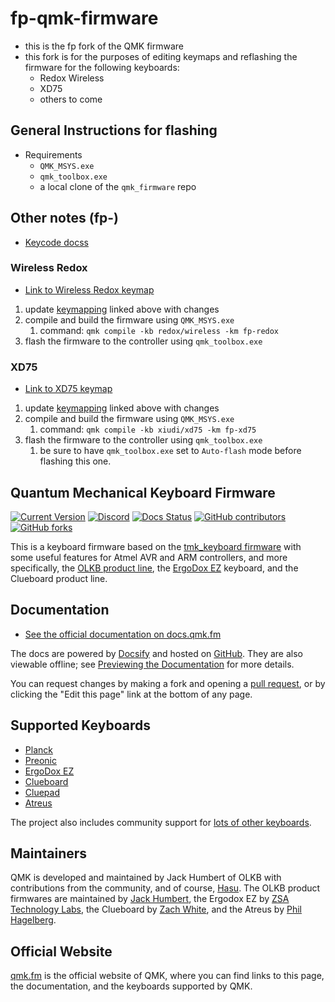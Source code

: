 # fp-qmk-firmware

- this is the fp fork of the QMK firmware
- this fork is for the purposes of editing keymaps and reflashing the firmware for the following keyboards:
    - Redox Wireless
    - XD75
    - others to come

## General Instructions for flashing

- Requirements
    - `QMK_MSYS.exe`
    - `qmk_toolbox.exe`
    - a local clone of the `qmk_firmware` repo

## Other notes (fp-)

- [Keycode docss](docs\keycodes.md)

### Wireless Redox

- [Link to Wireless Redox keymap](keyboards\redox\keymaps\fp-redox\keymap.c)

1. update [keymapping](keyboards\redox\keymaps\fp-redox\keymap.c) linked above with changes
2. compile and build the firmware using `QMK_MSYS.exe`
    1. command: `qmk compile -kb redox/wireless -km fp-redox`
3. flash the firmware to the controller using `qmk_toolbox.exe`

### XD75

- [Link to XD75 keymap](keyboards\xiudi\xd75\keymaps\fp-xd75\keymap.c)

1. update [keymapping](keyboards\redox\keymaps\fp-redox\keymap.c) linked above with changes
2. compile and build the firmware using `QMK_MSYS.exe`
    1. command: `qmk compile -kb xiudi/xd75 -km fp-xd75`
3. flash the firmware to the controller using `qmk_toolbox.exe`
    1. be sure to have `qmk_toolbox.exe` set to `Auto-flash` mode before flashing this one.

## Quantum Mechanical Keyboard Firmware

[![Current Version](https://img.shields.io/github/tag/qmk/qmk_firmware.svg)](https://github.com/qmk/qmk_firmware/tags)
[![Discord](https://img.shields.io/discord/440868230475677696.svg)](https://discord.gg/Uq7gcHh)
[![Docs Status](https://img.shields.io/badge/docs-ready-orange.svg)](https://docs.qmk.fm)
[![GitHub contributors](https://img.shields.io/github/contributors/qmk/qmk_firmware.svg)](https://github.com/qmk/qmk_firmware/pulse/monthly)
[![GitHub forks](https://img.shields.io/github/forks/qmk/qmk_firmware.svg?style=social&label=Fork)](https://github.com/qmk/qmk_firmware/)

This is a keyboard firmware based on the [tmk\_keyboard firmware](https://github.com/tmk/tmk_keyboard) with some useful features for Atmel AVR and ARM controllers, and more specifically, the [OLKB product line](https://olkb.com), the [ErgoDox EZ](https://ergodox-ez.com) keyboard, and the Clueboard product line.

## Documentation

* [See the official documentation on docs.qmk.fm](https://docs.qmk.fm)

The docs are powered by [Docsify](https://docsify.js.org/) and hosted on [GitHub](/docs/). They are also viewable offline; see [Previewing the Documentation](https://docs.qmk.fm/#/contributing?id=previewing-the-documentation) for more details.

You can request changes by making a fork and opening a [pull request](https://github.com/qmk/qmk_firmware/pulls), or by clicking the "Edit this page" link at the bottom of any page.

## Supported Keyboards

* [Planck](/keyboards/planck/)
* [Preonic](/keyboards/preonic/)
* [ErgoDox EZ](/keyboards/ergodox_ez/)
* [Clueboard](/keyboards/clueboard/)
* [Cluepad](/keyboards/clueboard/17/)
* [Atreus](/keyboards/atreus/)

The project also includes community support for [lots of other keyboards](/keyboards/).

## Maintainers

QMK is developed and maintained by Jack Humbert of OLKB with contributions from the community, and of course, [Hasu](https://github.com/tmk). The OLKB product firmwares are maintained by [Jack Humbert](https://github.com/jackhumbert), the Ergodox EZ by [ZSA Technology Labs](https://github.com/zsa), the Clueboard by [Zach White](https://github.com/skullydazed), and the Atreus by [Phil Hagelberg](https://github.com/technomancy).

## Official Website

[qmk.fm](https://qmk.fm) is the official website of QMK, where you can find links to this page, the documentation, and the keyboards supported by QMK.
